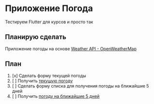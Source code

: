 # Приложение Погода
Тестируем Flutter для курсов и просто так

## Планирую сделать
Приложение погоды на основе [Weather API - OpenWeatherMap](https://openweathermap.org/api)

## План
1. [x] Сделать форму текущей погоды
2. [ ] Получить [текущую погоду](https://openweathermap.org/current)
3. [ ] Сделать форму списка для получения погоды на ближайшие 5 дней
4. [ ] Получить [погоду на ближайшие 5 дней](https://openweathermap.org/forecast5)
